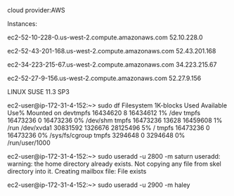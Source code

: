  cloud provider:AWS
 
Instances:

ec2-52-10-228-0.us-west-2.compute.amazonaws.com
52.10.228.0

ec2-52-43-201-168.us-west-2.compute.amazonaws.com
52.43.201.168

ec2-34-223-215-67.us-west-2.compute.amazonaws.com
34.223.215.67

ec2-52-27-9-156.us-west-2.compute.amazonaws.com
52.27.9.156

LINUX SUSE 11.3 SP3

ec2-user@ip-172-31-4-152:~> sudo df
Filesystem     1K-blocks    Used Available Use% Mounted on
devtmpfs        16434620       8  16434612   1% /dev
tmpfs           16473236       0  16473236   0% /dev/shm
tmpfs           16473236   13628  16459608   1% /run
/dev/xvda1      30831592 1326676  28125496   5% /
tmpfs           16473236       0  16473236   0% /sys/fs/cgroup
tmpfs            3294648       0   3294648   0% /run/user/1000




 ec2-user@ip-172-31-4-152:~> sudo useradd -u 2800 -m saturn
useradd: warning: the home directory already exists.
Not copying any file from skel directory into it.
Creating mailbox file: File exists


ec2-user@ip-172-31-4-152:~> sudo useradd -u 2900 -m haley


